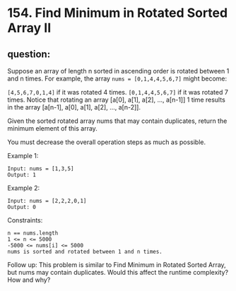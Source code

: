# 154. Find Minimum in Rotated Sorted Array II
## question:
Suppose an array of length n sorted in ascending order is rotated between 1 and n times. For example, the array `nums = [0,1,4,4,5,6,7]` might become:

`[4,5,6,7,0,1,4]` if it was rotated 4 times.
`[0,1,4,4,5,6,7]` if it was rotated 7 times.
Notice that rotating an array [a[0], a[1], a[2], ..., a[n-1]] 1 time results in the array [a[n-1], a[0], a[1], a[2], ..., a[n-2]].

Given the sorted rotated array nums that may contain duplicates, return the minimum element of this array.

You must decrease the overall operation steps as much as possible.

Example 1:
```text
Input: nums = [1,3,5]
Output: 1
```

Example 2:
```
Input: nums = [2,2,2,0,1]
Output: 0
```

Constraints:
```
n == nums.length
1 <= n <= 5000
-5000 <= nums[i] <= 5000
nums is sorted and rotated between 1 and n times.
```

Follow up: This problem is similar to Find Minimum in Rotated Sorted Array, but nums may contain duplicates. Would this affect the runtime complexity? How and why?
